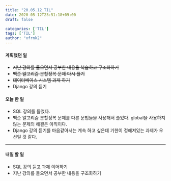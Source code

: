 ```yaml
---
title: "20.05.12_TIL"
date: 2020-05-12T23:51:18+09:00
draft: false

categories: ['TIL']
tags: ['TIL']
author: "xfrnk2"
---
```

#### 계획했던 일
+ ~~지난 강의를 들으면서 공부한 내용을 복습하고 구조화하기~~
+ ~~백준 알고리즘 분할정복 문제 다시 풀기~~
+ ~~데이터베이스 시스템 과제 하기~~
+ Django 강의 듣기
#### 오늘 한 일
+ SQL 강의를 들었다.
+ 백준 알고리즘 분할정복 문제를 다른 문법들을 사용해서 풀었다. global을 사용하지 않는 문제의 해결은 아직이다.
+ Django 강의 듣기를 마음같아서는 계속 하고 싶은데 기한이 정해져있는 과제가 우선일 것 같다.
--- 
#### 내일 할 일  
+ SQL 강의 듣고 과제 이어하기
+ 지난 강의를 들으면서 공부한 내용을 구조화하기
